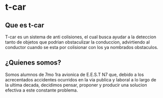 # t-car 

## Que es t-car

T-car es un sistema de anti colisiones, el cual busca ayudar a la deteccion tanto de objetos que podrian obstaculizar la conduccion, advirtiendo al conductor cuando se esta por colisionar con los ya nombrados obstaculos.

## ¿Quienes somos?

Somos alumnos de 7mo 1ra avionica de E.E.S.T N7 que, debido a los acrecentados accidentes ocurridos en la via publica y laboral a lo largo de la ultima decada, decidimos pensar, proponer y producir una solucion efectiva a este constante problema.